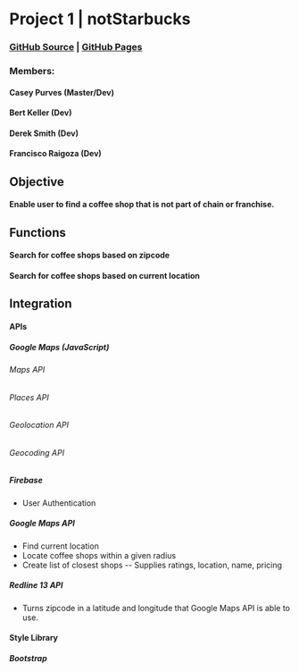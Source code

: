 # Project 1 | notStarbucks

### [GitHub Source](https://github.com/caseyjames95/Project1) | [GitHub Pages](https://www.google.com)

### Members:
#### Casey Purves (Master/Dev)
#### Bert Keller (Dev)
#### Derek Smith (Dev)
#### Francisco Raigoza (Dev)


## Objective
#### Enable user to find a coffee shop that is not part of chain or franchise.

## Functions
#### Search for coffee shops based on zipcode
#### Search for coffee shops based on current location

## Integration
#### APIs
##### Google Maps (JavaScript)
###### Maps API
###### Places API
###### Geolocation API
###### Geocoding API
##### Firebase
- User Authentication

##### Google Maps API
- Find current location
- Locate coffee shops within a given radius
- Create list of closest shops
-- Supplies ratings, location, name, pricing

##### Redline 13 API
- Turns zipcode in a latitude and longitude that Google Maps API is able to use.

#### Style Library
##### Bootstrap
